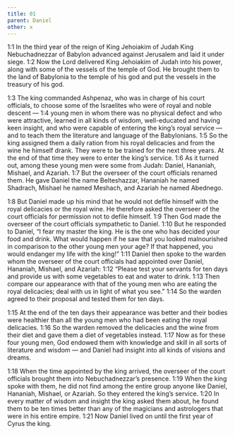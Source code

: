 ```yaml
---
title: 01
parent: Daniel
other: x
---
```


<a name="1:1">1:1</a> In the third year of the reign of King Jehoiakim of Judah King Nebuchadnezzar of Babylon advanced against Jerusalem and laid it under siege. <a name="1:2">1:2</a> Now the Lord delivered King Jehoiakim of Judah into his power, along with some of the vessels of the temple of God. He brought them to the land of Babylonia to the temple of his god and put the vessels in the treasury of his god.

<a name="1:3">1:3</a> The king commanded Ashpenaz, who was in charge of his court officials, to choose some of the Israelites who were of royal and noble descent — <a name="1:4">1:4</a> young men in whom there was no physical defect and who were attractive, learned in all kinds of wisdom, well-educated and having keen insight, and who were capable of entering the king’s royal service — and to teach them the literature and language of the Babylonians. <a name="1:5">1:5</a> So the king assigned them a daily ration from his royal delicacies and from the wine he himself drank. They were to be trained for the next three years. At the end of that time they were to enter the king’s service. <a name="1:6">1:6</a> As it turned out, among these young men were some from Judah: Daniel, Hananiah, Mishael, and Azariah. <a name="1:7">1:7</a> But the overseer of the court officials renamed them. He gave Daniel the name Belteshazzar, Hananiah he named Shadrach, Mishael he named Meshach, and Azariah he named Abednego.

<a name="1:8">1:8</a> But Daniel made up his mind that he would not defile himself with the royal delicacies or the royal wine. He therefore asked the overseer of the court officials for permission not to defile himself. <a name="1:9">1:9</a> Then God made the overseer of the court officials sympathetic to Daniel. <a name="1:10">1:10</a> But he responded to Daniel, “I fear my master the king. He is the one who has decided your food and drink. What would happen if he saw that you looked malnourished in comparison to the other young men your age? If that happened, you would endanger my life with the king!” <a name="1:11">1:11</a> Daniel then spoke to the warden whom the overseer of the court officials had appointed over Daniel, Hananiah, Mishael, and Azariah: <a name="1:12">1:12</a> “Please test your servants for ten days and provide us with some vegetables to eat and water to drink. <a name="1:13">1:13</a> Then compare our appearance with that of the young men who are eating the royal delicacies; deal with us in light of what you see.” <a name="1:14">1:14</a> So the warden agreed to their proposal and tested them for ten days.

<a name="1:15">1:15</a> At the end of the ten days their appearance was better and their bodies were healthier than all the young men who had been eating the royal delicacies. <a name="1:16">1:16</a> So the warden removed the delicacies and the wine from their diet and gave them a diet of vegetables instead. <a name="1:17">1:17</a> Now as for these four young men, God endowed them with knowledge and skill in all sorts of literature and wisdom — and Daniel had insight into all kinds of visions and dreams.

<a name="1:18">1:18</a> When the time appointed by the king arrived, the overseer of the court officials brought them into Nebuchadnezzar’s presence. <a name="1:19">1:19</a> When the king spoke with them, he did not find among the entire group anyone like Daniel, Hananiah, Mishael, or Azariah. So they entered the king’s service. <a name="1:20">1:20</a> In every matter of wisdom and insight the king asked them about, he found them to be ten times better than any of the magicians and astrologers that were in his entire empire. <a name="1:21">1:21</a> Now Daniel lived on until the first year of Cyrus the king.

